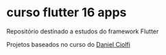 # curso flutter 16 apps

Repositório destinado a estudos do framework Flutter

Projetos baseados no curso do [Daniel Ciolfi](https://www.udemy.com/course/curso-completo-flutter-app-android-ios/)



